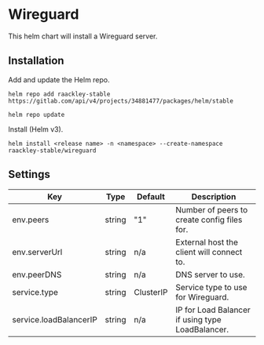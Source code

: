 # Wireguard

This helm chart will install a Wireguard server.

## Installation

Add and update the Helm repo.

```
helm repo add raackley-stable https://gitlab.com/api/v4/projects/34881477/packages/helm/stable
```

```
helm repo update
```

Install (Helm v3).

```
helm install <release name> -n <namespace> --create-namespace raackley-stable/wireguard
```

## Settings

| Key                    | Type   | Default   | Description                                      |
| ---------------------- | ------ | --------- | ------------------------------------------------ |
| env.peers              | string | "1"       | Number of peers to create config files for.      |
| env.serverUrl          | string | n/a       | External host the client will connect to.        |
| env.peerDNS            | string | n/a       | DNS server to use.                               |
| service.type           | string | ClusterIP | Service type to use for Wireguard.               |
| service.loadBalancerIP | string | n/a       | IP for Load Balancer if using type LoadBalancer. |
